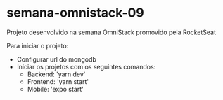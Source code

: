 # semana-omnistack-09
Projeto desenvolvido na semana OmniStack promovido pela RocketSeat

Para iniciar o projeto:
- Configurar url do mongodb
- Iniciar os projetos com os seguintes comandos:
  - Backend: 'yarn dev'
  - Frontend: 'yarn start'
  - Mobile: 'expo start'
